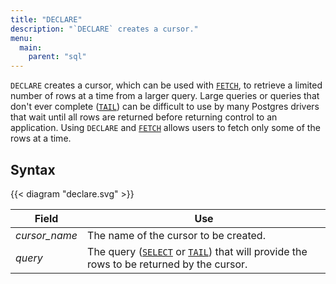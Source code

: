 ```yaml
---
title: "DECLARE"
description: "`DECLARE` creates a cursor."
menu:
  main:
    parent: "sql"
---
```


`DECLARE` creates a cursor, which can be used with
[`FETCH`](/sql/fetch), to retrieve a limited number of rows at a time
from a larger query. Large queries or queries that don't ever complete
([`TAIL`](/sql/tail)) can be difficult to use by many Postgres drivers
that wait until all rows are returned before returning control to an
application. Using `DECLARE` and [`FETCH`](/sql/fetch) allows users to
fetch only some of the rows at a time.

## Syntax

{{< diagram "declare.svg" >}}

Field | Use
------|-----
_cursor&lowbar;name_ | The name of the cursor to be created.
_query_ | The query ([`SELECT`](/sql/select) or [`TAIL`](/sql/tail)) that will provide the rows to be returned by the cursor.
